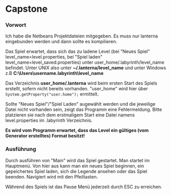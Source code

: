 # Capstone

### Vorwort

Ich habe die Netbeans Projektdateien mitgegeben. Es muss nur lanterna eingebunden werden und dann sollte es kompilieren.

Das Spiel erwartet, dass sich das zu ladene Level (bei "Neues Spiel" level_name=level.properties, bei "Spiel laden" level_name=level_saved.properties) unter user_home/.labyrinth/level_name befindet.
Unter UNIX also unter **~/.lanterna/level_name** und unter Windows z.B **C:\Users\username\.labyrinth\level_name**

Das Verzeichnis **user_home/.lanterna** wird beim ersten Start des Spiels erstellt, sofern nicht bereits vorhanden. "user_home" wird hier über `System.getProperty("user.home");` ermittelt.

Sollte "Neues Spiel"/"Spiel Laden" augewählt werden und die jeweilige Datei nicht vorhanden sein, zeigt das Programm eine Fehlermeldung. Bitte platzieren sie nach dem erstmaligem Start eine Datei namens level.properties im .labyrinth Verzeichnis.

**Es wird vom Programm erwartet, dass das Level ein gültiges (vom Generator erstelltes) Format besitzt!**

### Ausführung

Durch ausführen von "Main" wird das Spiel gestartet. Man startet im Hauptmenü.
Von hier aus kann man ein neues Spiel beginnen, ein gepeichertes Spiel laden, sich die Legende ansehen oder das Spiel beenden. Navigiert wird mit den Pfeiltasten.

Während des Spiels ist das Pause Menü jederzeit durch ESC zu erreichen.
